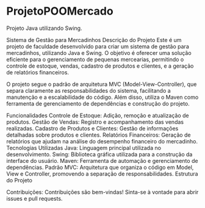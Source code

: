 # ProjetoPOOMercado
Projeto  Java utilizando Swing.


Sistema de Gestão para Mercadinhos
Descrição do Projeto
Este é um projeto de faculdade desenvolvido para criar um sistema de gestão para mercadinhos, utilizando Java e Swing. O objetivo é oferecer uma solução eficiente para o gerenciamento de pequenas mercearias, permitindo o controle de estoque, vendas, cadastro de produtos e clientes, e a geração de relatórios financeiros.

O projeto segue o padrão de arquitetura MVC (Model-View-Controller), que separa claramente as responsabilidades do sistema, facilitando a manutenção e a escalabilidade do código. Além disso, utiliza o Maven como ferramenta de gerenciamento de dependências e construção do projeto.

Funcionalidades
Controle de Estoque: Adição, remoção e atualização de produtos.
Gestão de Vendas: Registro e acompanhamento das vendas realizadas.
Cadastro de Produtos e Clientes: Gestão de informações detalhadas sobre produtos e clientes.
Relatórios Financeiros: Geração de relatórios que ajudam na análise do desempenho financeiro do mercadinho.
Tecnologias Utilizadas
Java: Linguagem principal utilizada no desenvolvimento.
Swing: Biblioteca gráfica utilizada para a construção da interface do usuário.
Maven: Ferramenta de automação e gerenciamento de dependências.
Padrão MVC: Arquitetura que organiza o código em Model, View e Controller, promovendo a separação de responsabilidades.
Estrutura do Projeto

Contribuições:
Contribuições são bem-vindas! Sinta-se à vontade para abrir issues e pull requests.

